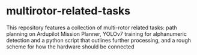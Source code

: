 # multirotor-related-tasks
This repository features a collection of multi-rotor related tasks: path planning on Ardupilot Mission Planner, YOLOv7 training for alphanumeric detection and a python script that outlines further processing,  and a rough scheme for how the hardware should be connected
